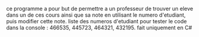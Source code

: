 ce programme a pour but de permettre a un professeur de trouver un eleve dans un de ces cours ainsi que sa note en utilisant le numero d'etudiant, puis modifier cette note.
liste des numeros d'etudiant pour tester le code dans la console : 466535, 445723, 464321, 432195.
fait uniquement en C#
